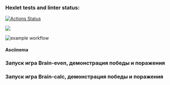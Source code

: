 ### Hexlet tests and linter status:
[![Actions Status](https://github.com/SvetlanaGreenFox/frontend-project-lvl1/workflows/hexlet-check/badge.svg)](https://github.com/SvetlanaGreenFox/frontend-project-lvl1/actions)

<a href="https://codeclimate.com/github/codeclimate/codeclimate/maintainability"><img src="https://api.codeclimate.com/v1/badges/a99a88d28ad37a79dbf6/maintainability" /></a>

![example workflow](https://github.com/SvetlanaGreenFox/frontend-project-lvl1/actions/workflows/linter-check.yml/badge.svg)

#### Asciinema

### Запуск игра Brain-even, демонстрация победы и поражения

<a href="https://asciinema.org/a/UvxMY8SUsLNuGoleu0YfPxRw3"></a>

### Запуск игра Brain-calc, демонстрация победы и поражения

<a href="https://asciinema.org/a/sUx0DlwuvZGngeQWgYV3h4gua"></a>



